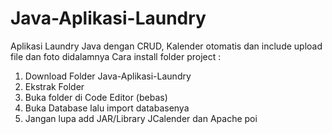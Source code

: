 # Java-Aplikasi-Laundry

Aplikasi Laundry Java dengan CRUD, Kalender otomatis dan include upload file dan foto didalamnya
Cara install folder project :

1. Download Folder Java-Aplikasi-Laundry
2. Ekstrak Folder
3. Buka folder di Code Editor (bebas)
4. Buka Database lalu import databasenya
5. Jangan lupa add JAR/Library JCalender dan Apache poi
